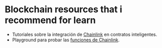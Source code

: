 # Blockchain resources that i recommend for learn

- Tutoriales sobre la integración de [Chainlink](https://www.youtube.com/@chainlink) en contratos inteligentes.
- Playground para probar las [funciones de Chainlink](https://functions.chain.link/playground).

